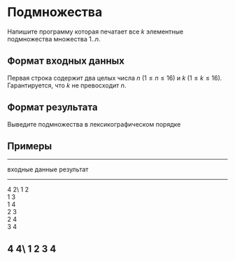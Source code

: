# Подмножества

Напишите программу которая печатает все $k$ элементные подмножества 
множества ${1..n}$.

## Формат входных данных

Первая строка содержит два целых числа $n$ ($1 \le n \le 16$)
и $k$ ($1 \le k \le 16$). Гарантируется, что $k$ не превосходит $n$.

## Формат результата

Выведите подмножества в лексикографическом порядке

## Примеры

------------------------------
входные данные  результат
--------------  --------------
4 2\            1 2\
                1 3\
                1 4\
                2 3\
                2 4\
                3 4

4 4\            1 2 3 4
------------------------------

